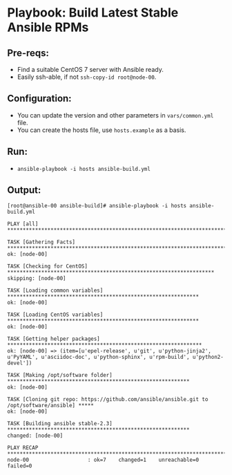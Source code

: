 # Playbook: Build Latest Stable Ansible RPMs

## Pre-reqs: 
- Find a suitable CentOS 7 server with Ansible ready.
- Easily ssh-able, if not `ssh-copy-id root@node-00`.

## Configuration:
- You can update the version and other parameters in `vars/common.yml` file.
- You can create the hosts file, use `hosts.example` as a basis.

## Run:
- `ansible-playbook -i hosts ansible-build.yml`

## Output:
```
[root@ansible-00 ansible-build]# ansible-playbook -i hosts ansible-build.yml

PLAY [all] ***********************************************************************************

TASK [Gathering Facts] ***********************************************************************
ok: [node-00]

TASK [Checking for CentOS] *******************************************************************
skipping: [node-00]

TASK [Loading common variables] **************************************************************
ok: [node-00]

TASK [Loading CentOS variables] **************************************************************
ok: [node-00]

TASK [Getting helper packages] ***************************************************************
ok: [node-00] => (item=[u'epel-release', u'git', u'python-jinja2', u'PyYAML', u'asciidoc-doc', u'python-sphinx', u'rpm-build', u'python2-devel'])

TASK [Making /opt/software folder] ***********************************************************
ok: [node-00]

TASK [Cloning git repo: https://github.com/ansible/ansible.git to /opt/software/ansible] *****
ok: [node-00]

TASK [Building ansible stable-2.3] ***********************************************************
changed: [node-00]

PLAY RECAP ***********************************************************************************
node-00                   : ok=7    changed=1    unreachable=0    failed=0
```
